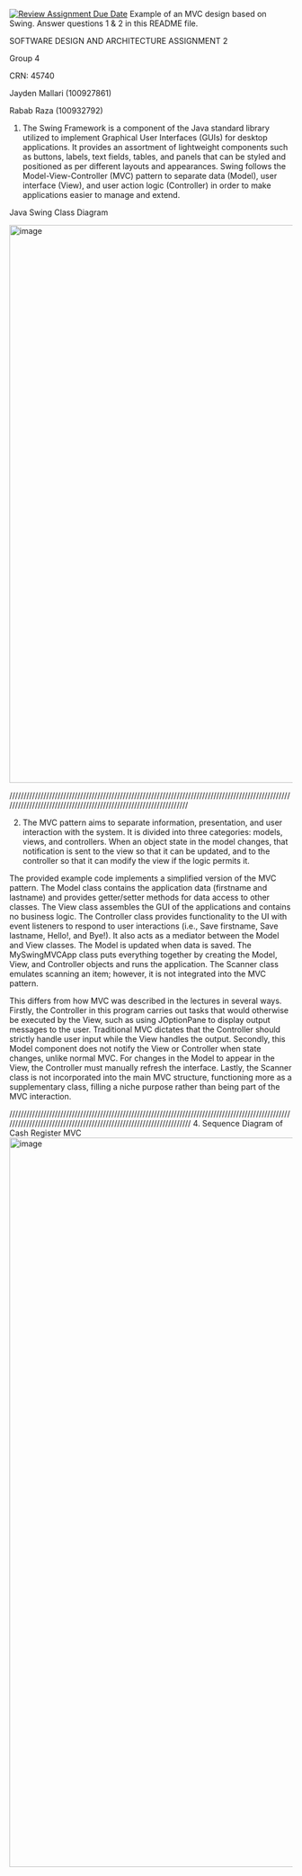 [![Review Assignment Due Date](https://classroom.github.com/assets/deadline-readme-button-22041afd0340ce965d47ae6ef1cefeee28c7c493a6346c4f15d667ab976d596c.svg)](https://classroom.github.com/a/57HVEcop)
Example of an MVC design based on Swing. Answer questions 1 & 2 in this README file.

SOFTWARE DESIGN AND ARCHITECTURE ASSIGNMENT 2

Group 4

CRN: 45740

Jayden Mallari (100927861)

Rabab Raza (100932792)



1. The Swing Framework is a component of the Java standard library utilized to implement Graphical User Interfaces (GUIs) for desktop applications. It provides an assortment of lightweight components such as buttons, labels, text fields, tables, and panels that can be styled and positioned as per different layouts and appearances. Swing follows the Model-View-Controller (MVC) pattern to separate data (Model), user interface (View), and user action logic (Controller) in order to make applications easier to manage and extend.

Java Swing Class Diagram

<img width="1566" height="992" alt="image" src="https://github.com/user-attachments/assets/4ee181ea-2149-478b-b607-6b3db6ad5669" />

//////////////////////////////////////////////////////////////////////////////////////////////////////////////////////////////////////////////////////////////////

2. The MVC pattern aims to separate information, presentation, and user interaction with the system. It is divided into three categories: models, views, and controllers. When an object state in the model changes, that notification is sent to the view so that it can be updated, and to the controller so that it can modify the view if the logic permits it. 

The provided example code implements a simplified version of the MVC pattern. The Model class contains the application data (firstname and lastname) and provides getter/setter methods for data access to other classes. The View class assembles the GUI of the applications and contains no business logic. The Controller class provides functionality to the UI with event listeners to respond to user interactions (i.e., Save firstname, Save lastname, Hello!, and Bye!). It also acts as a mediator between the Model and View classes. The Model is updated when data is saved. The MySwingMVCApp class puts everything together by creating the Model, View, and Controller objects and runs the application. The Scanner class emulates scanning an item; however, it is not integrated into the MVC pattern.

This differs from how MVC was described in the lectures in several ways. Firstly, the Controller in this program carries out tasks that would otherwise be executed by the View, such as using JOptionPane to display output messages to the user. Traditional MVC dictates that the Controller should strictly handle user input while the View handles the output. Secondly, this Model component does not notify the View or Controller when state changes, unlike normal MVC. For changes in the Model to appear in the View, the Controller must manually refresh the interface. Lastly, the Scanner class is not incorporated into the main MVC structure, functioning more as a supplementary class, filling a niche purpose rather than being part of the MVC interaction.

///////////////////////////////////////////////////////////////////////////////////////////////////////////////////////////////////////////////////////////////////
4. Sequence Diagram of Cash Register MVC
   <img width="2394" height="1297" alt="image" src="https://github.com/user-attachments/assets/4bfee0fb-4b63-4009-b167-f5f4cdd3f1b3" />


   
